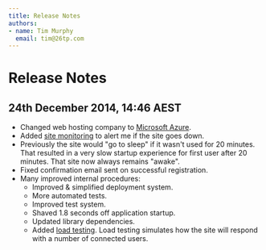 ```yaml
---
title: Release Notes
authors: 
- name: Tim Murphy
  email: tim@26tp.com
---
```

# Release Notes

## 24th December 2014, 14:46 AEST

- Changed web hosting company to [Microsoft Azure](http://azure.microsoft.com/en-us/).
- Added [site monitoring](http://uptimerobot.com/) to alert me if the site goes down.
- Previously the site would "go to sleep" if it wasn't used for 20 minutes. That resulted in a very slow startup experience for first user after 20 minutes. That site now always remains "awake".
- Fixed confirmation email sent on successful registration.
- Many improved internal procedures:
    - Improved & simplified deployment system.
    - More automated tests.
    - Improved test system.
    - Shaved 1.8 seconds off application startup.
    - Updated library dependencies.
    - Added [load testing](https://loader.io/s/iEeyH). Load testing simulates how the site will respond with a number of connected users.
